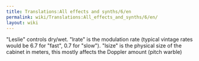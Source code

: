 ```yaml
---
title: Translations:All effects and synths/6/en
permalink: wiki/Translations:All_effects_and_synths/6/en/
layout: wiki
---
```


"Leslie" controls dry/wet. "lrate" is the modulation rate (typical
vintage rates would be 6.7 for "fast", 0.7 for "slow"). "lsize" is the
physical size of the cabinet in meters, this mostly affects the Doppler
amount (pitch warble)
